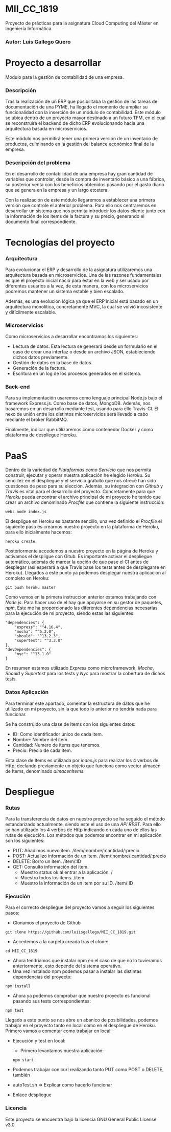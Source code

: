 # MII_CC_1819

Proyecto de prácticas para la asignatura Cloud Computing del Máster en Ingeniería Informática.

### Autor: Luis Gallego Quero

# Proyecto a desarrollar

Módulo para la gestión de contabilidad de una empresa.

### Descripción

Tras la realización de un ERP que posibilitaba la gestión de las tareas de documentación de una PYME, ha llegado el momento de ampliar su funcionalidad con la inserción de un módulo de contabilidad. Este módulo se ubica dentro de un proyecto mayor destinado a un futuro TFM, en el cual se reconstruirá el backend de dicho ERP evolucionando hacia una arquitectura basada en microservicios. 

Este módulo nos permitirá tener una primera versión de un inventario de productos, culminando en la gestión del balance económico final de la empresa.

### Descripción del problema

En el desarrollo de contabilidad de una empresa hay gran cantidad de variables que controlar, desde la compra de inventario básico a una fábrica, su posterior venta con los beneficios obtenidos pasando por el gasto diario que se genera en la empresa y un largo etcetera.

Con la realización de este módulo llegaremos a establecer una primera versión que controle el anterior problema. Para ello nos centraremos en desarrollar un sistema que nos permita introducir los datos cliente junto con la información de los items de la factura y su precio, generando el documento final correspondiente. 

# Tecnologías del proyecto

### Arquitectura

Para evolucionar el ERP y desarrollo de la asignatura utilizaremos una arquitectura basada en microservicios. Una de las razones fundamentales es que el proyecto inicial nació para estar en la web y ser usado por diferentes usuarios a la vez, de esta manera, con los microservicios podremos mantener un sistema estable y bien escalado.

Además, es una evolución lógica ya que el ERP inicial está basado en un arquitectura monolítica, concretamente MVC, la cual se volvió incosistente y difícilmente escalable.

### Microservicios

Como microservicios a desarrollar encontramos los siguientes:

- Lectura de datos. Esta lectura se generará desde un formulario en el caso de crear una interfaz o desde un archivo JSON, estableciendo dichos datos previamente. 
- Gestión de datos en la base de datos.
- Generación de la factura.
- Escritura en un log de los procesos generados en el sistema.

### Back-end

Para su implementación usaremos como lenguaje principal Node.js bajo el framework Express.js. Como base de datos, MongoDB. Además, nos basaremos en un desarrollo mediante test, usando para ello Travis-CI. El nexo de unión entre los distintos microservicios será llevado a cabo mediante el broker RabbitMQ.

Finalmente, indicar que utilizaremos como contenedor Docker y como plataforma de despliegue Heroku.

# PaaS

Dentro de la variedad de *Plataformas como Servicio* que nos permita construir, ejecutar y operar nuestra aplicación he elegido *Heroku*. Su sencillez en el despliegue y el servicio gratuito que nos ofrece han sido cuestiones de peso para su elección. Además, su integración con *Github* y *Travis* es vital para el desarrollo del proyecto. Concretamente para que *Heroku* pueda encontrar el archivo principal de mi proyecto he tenido que crear un archivo denominado *Procfile* que contiene la siguiente instrucción:
~~~
web: node index.js 
~~~
El despligue en Heroku es bastante sencillo, una vez definido el *Procfile* el siguiente paso es crearnos nuestro proyecto en la plataforma de Heroku, para ello inicialmente hacemos:
~~~
heroku create
~~~
Posteriormente accedemos a nuestro proyecto en la página de Heroku y activamos el despligue con Gitub. Es importante activar el despliegue automático, además de marcar la opción de que pase el CI antes de desplegar (así esperará a que Travis pase los tests antes de desplegarse en Heroku). Llegados a este punto ya podemos desplegar nuestra aplicación al completo en Heroku:
~~~
git push heroku master
~~~

Como vemos en la primera instruccion anterior estamos trabajando con *Node.js*. Para hacer uso de el hay que apoyarse en su gestor de paquetes, *npm*. Este me ha proporcionado las diferentes dependencias necesarias para la ejecución de mi proyecto, siendo estas las siguientes:
~~~
"dependencies": {
    "express": "^4.16.4",
    "mocha": "^5.2.0",
    "should": "^13.2.3",
    "supertest": "^3.3.0"
},
"devDependencies": {
    "nyc": "^13.1.0"
}
~~~

En resumen estamos utilizado *Express* como microframework, *Mocha*, *Should* y *Supertest* para los tests y *Nyc* para mostrar la cobertura de dichos tests.

### Datos Aplicación

Para terminar este apartado, comentar la estructura de datos que he utilizado en mi proyecto, sin la que todo lo anterior no tendría nada para funcionar.

Se ha construido una clase de Items con los siguientes datos:
- ID: Como identificador único de cada item.
- Nombre: Nombre del item.
- Cantidad: Numero de items que tenemos.
- Precio: Precio de cada item.

Esta clase de Items es utilizada por *index.js* para realizar los 4 verbos de Http, declando previamente un objeto que funciona como vector almacén de Items, denominado *almacenItems*.

# Despliegue

### Rutas

Para la transferencia de datos en nuestro proyecto se ha seguido el método estandarizado actualmente, siendo este el uso de una *API REST*. Para ello se han utilizado los 4 verbos de Http indicando en cada uno de ellos las rutas de ejecución. Los métodos que podemos encontrar en mi aplicación son los siguientes:
- PUT: Añadimos nuevo item.
    /item/:nombre/:cantidad/:precio
- POST: Actualizo información de un item.
    /item/:nombre/:cantidad/:precio
- DELETE: Borro un item.
    /item/:ID
- GET: Consulto información del item.
    - Muestro status ok al entrar a la aplicación.
        /
    - Muestro todos los items.
        /item
    - Muestro la información de un item por su ID.
        /item/:ID

### Ejecución

 Para el correcto despliegue del proyecto vamos a seguir los siguientes pasos:
 - Clonamos el proyecto de Github
 ~~~
 git clone https://github.com/luiisgallego/MII_CC_1819.git
 ~~~
 - Accedemos a la carpeta creada tras el clone:
 ~~~
 cd MII_CC_1819
 ~~~
 - Ahora tendriamos que instalar npm en el caso de que no lo tuvieramos anteriormente, esto depende del sistema operativo.
 - Una vez instalado npm podemos pasar a instalar las distintas dependencias del proyecto:
 ~~~
 npm install
 ~~~
- Ahora ya podemos comprobar que nuestro proyecto es funcional pasando sus tests correspondientes:
 ~~~
 npm test
 ~~~ 

Llegado a este punto se nos abre un abanico de posibilidades, podemos trabajar en el proyecto tanto en local como en el despliegue de Heroku. Primero vamos a comentar como trabajar en local:
- Ejecución y test en local:
    - Primero levantamos nuestra aplicación:
    ~~~
    npm start
    ~~~

         
 

- Podemos trabajar con curl realizando tanto PUT como POST o DELETE, también


 - autoTest.sh => Explicar como hacerlo funcionar

 - Enlace despliegue

### Licencia

Este proyecto se encuentra bajo la licencia GNU General Public License v3.0
